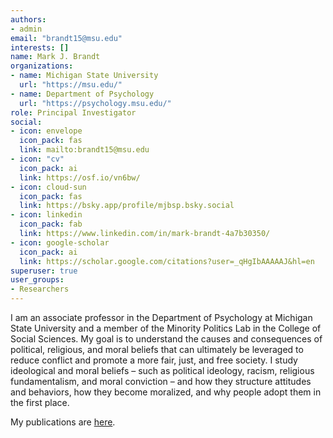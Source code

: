 ```yaml
---
authors:
- admin
email: "brandt15@msu.edu"
interests: []
name: Mark J. Brandt
organizations:
- name: Michigan State University
  url: "https://msu.edu/"
- name: Department of Psychology
  url: "https://psychology.msu.edu/"
role: Principal Investigator
social:
- icon: envelope
  icon_pack: fas
  link: mailto:brandt15@msu.edu
- icon: "cv"
  icon_pack: ai
  link: https://osf.io/vn6bw/
- icon: cloud-sun
  icon_pack: fas
  link: https://bsky.app/profile/mjbsp.bsky.social
- icon: linkedin
  icon_pack: fab
  link: https://www.linkedin.com/in/mark-brandt-4a7b30350/
- icon: google-scholar
  icon_pack: ai
  link: https://scholar.google.com/citations?user=_qHgIbAAAAAJ&hl=en
superuser: true
user_groups:
- Researchers
---
```


I am an associate professor in the Department of Psychology at Michigan State University and a member of the Minority Politics Lab in the College of Social Sciences. My goal is to understand the causes and consequences of political, religious, and moral beliefs that can ultimately be leveraged to reduce conflict and promote a more fair, just, and free society. I study ideological and moral beliefs – such as political ideology, racism, religious fundamentalism, and moral conviction – and how they structure attitudes and behaviors, how they become moralized, and why people adopt them in the first place. 

My publications are <a href="https://tbslaboratory.com/publications/index.html">here</a>.
